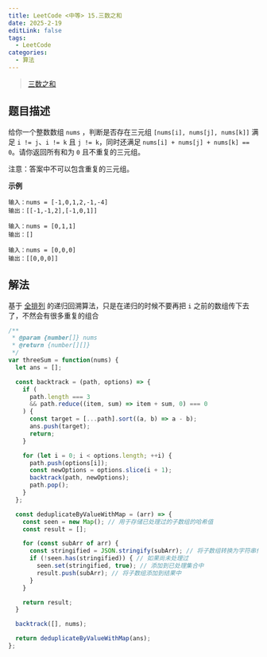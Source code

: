 ```yaml
---
title: LeetCode <中等> 15.三数之和
date: 2025-2-19
editLink: false
tags:
  - LeetCode
categories:
  - 算法
---
```


> [三数之和](https://leetcode.cn/problems/3sum/description/)

## 题目描述

给你一个整数数组 `nums` ，判断是否存在三元组 `[nums[i], nums[j], nums[k]]` 满足 `i != j`、`i != k` 且 `j != k`，同时还满足 `nums[i] + nums[j] + nums[k] == 0`。请你返回所有和为 `0` 且不重复的三元组。

注意：答案中不可以包含重复的三元组。

**示例**

```
输入：nums = [-1,0,1,2,-1,-4]
输出：[[-1,-1,2],[-1,0,1]]

输入：nums = [0,1,1]
输出：[]

输入：nums = [0,0,0]
输出：[[0,0,0]]
```

## 解法

基于 [全排列](/blogs/algorithm/leetcode/46.md) 的递归回溯算法，只是在递归的时候不要再把 `i` 之前的数组传下去了，不然会有很多重复的组合

```js
/**
 * @param {number[]} nums
 * @return {number[][]}
 */
var threeSum = function(nums) {
  let ans = [];

  const backtrack = (path, options) => {
    if (
      path.length === 3
      && path.reduce((item, sum) => item + sum, 0) === 0
    ) {
      const target = [...path].sort((a, b) => a - b);
      ans.push(target);
      return;
    }

    for (let i = 0; i < options.length; ++i) {
      path.push(options[i]);
      const newOptions = options.slice(i + 1);
      backtrack(path, newOptions);
      path.pop();
    }
  };

  const deduplicateByValueWithMap = (arr) => {
    const seen = new Map(); // 用于存储已处理过的子数组的哈希值
    const result = [];

    for (const subArr of arr) {
      const stringified = JSON.stringify(subArr); // 将子数组转换为字符串作为哈希值
      if (!seen.has(stringified)) { // 如果尚未处理过
        seen.set(stringified, true); // 添加到已处理集合中
        result.push(subArr); // 将子数组添加到结果中
      }
    }

    return result;
  }

  backtrack([], nums);

  return deduplicateByValueWithMap(ans);
};
```
